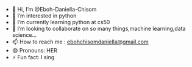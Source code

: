- 👋 Hi, I’m @Eboh-Daniella-Chisom
- 👀 I’m interested in python
- 🌱 I’m currently learning python at cs50
- 💞️ I’m looking to collaborate on so many things,machine learning,data science...
- 📫 How to reach me : ebohchisomdaniella@gmail.com 
- 😄 Pronouns: HER
- ⚡ Fun fact: I sing

<!---
Eboh-Daniella-Chisom/Eboh-Daniella-Chisom is a ✨ special ✨ repository because its `README.md` (this file) appears on your GitHub profile.
You can click the Preview link to take a look at your changes.
--->
